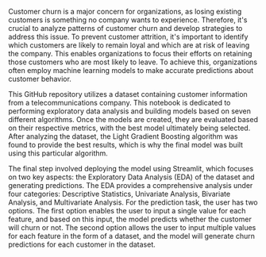 Customer churn is a major concern for organizations, as losing existing customers is something no company wants to experience. Therefore, it's crucial to analyze patterns of customer churn and develop strategies to address this issue. To prevent customer attrition, it's important to identify which customers are likely to remain loyal and which are at risk of leaving the company. This enables organizations to focus their efforts on retaining those customers who are most likely to leave. To achieve this, organizations often employ machine learning models to make accurate predictions about customer behavior.


This GitHub repository utilizes a dataset containing customer information from a telecommunications company. This notebook is dedicated to performing exploratory data analysis and building models based on seven different algorithms. Once the models are created, they are evaluated based on their respective metrics, with the best model ultimately being selected. After analyzing the dataset, the Light Gradient Boosting algorithm was found to provide the best results, which is why the final model was built using this particular algorithm.


The final step involved deploying the model using Streamlit, which focuses on two key aspects: the Exploratory Data Analysis (EDA) of the dataset and generating predictions. The EDA provides a comprehensive analysis under four categories: Descriptive Statistics, Univariate Analysis, Bivariate Analysis, and Multivariate Analysis. For the prediction task, the user has two options. The first option enables the user to input a single value for each feature, and based on this input, the model predicts whether the customer will churn or not. The second option allows the user to input multiple values for each feature in the form of a dataset, and the model will generate churn predictions for each customer in the dataset.
